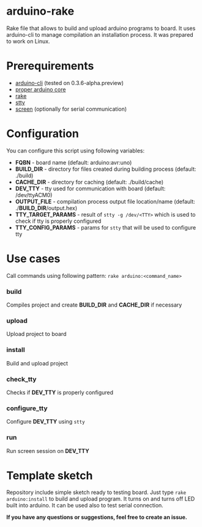# arduino-rake
Rake file that allows to build and upload arduino programs to board.
It uses arduino-cli to manage compilation an installation process.
It was prepared to work on Linux.

# Prerequirements
  * [arduino-cli](https://github.com/arduino/arduino-cli) (tested on 0.3.6-alpha.preview)
  * [proper arduino core](https://github.com/arduino/arduino-cli#step-4-find-and-install-the-right-core)
  * [rake](https://github.com/ruby/rake)
  * [stty](https://linux.die.net/man/1/stty) 
  * [screen](https://www.gnu.org/software/screen/) (optionally for serial communication)

# Configuration
You can configure this script using following variables:

  * **FQBN** - board name (default: arduino:avr:uno)
  * **BUILD_DIR** - directory for files created during building process (default: ./build)
  * **CACHE_DIR** - directory for caching (default: ./build/cache)
  * **DEV_TTY** - tty used for communication with board (default: /dev/ttyACM0)
  * **OUTPUT_FILE** - compilation process output file location/name (default: ./**BUILD_DIR**/output.hex)
  * **TTY_TARGET_PARAMS** - result of `stty -g /dev/<TTY>` which is used to check if tty is properly configured
  * **TTY_CONFIG_PARAMS** - params for `stty` that will be used to configure tty

# Use cases
Call commands using following pattern: `rake arduino:<command_name>`

### build
Compiles project and create **BUILD_DIR** and **CACHE_DIR** if necessary

### upload
Upload project to board

### install
Build and upload project

### check_tty
Checks if **DEV_TTY** is properly configured

### configure_tty
Configure **DEV_TTY** using `stty`

### run
Run screen session on **DEV_TTY**

# Template sketch
Repository include simple sketch ready to testing board.
Just type `rake arduino:install` to build and upload program.
It turns on and turns off LED built into arduino. It can be used also to test serial connection.

**If you have any questions or suggestions, feel free to create an issue.**

